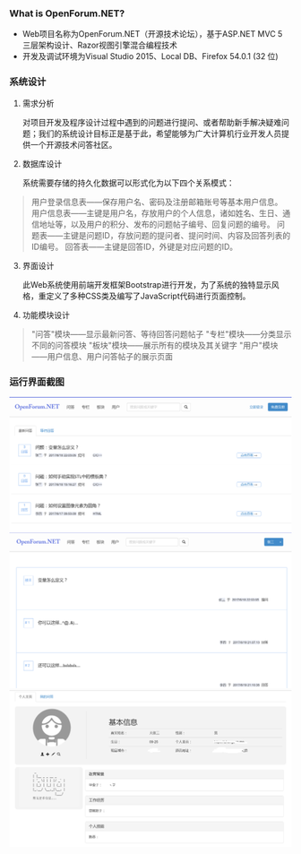 ### What is OpenForum.NET?

* Web项目名称为OpenForum.NET（开源技术论坛），基于ASP.NET MVC 5 三层架构设计、Razor视图引擎混合编程技术
* 开发及调试环境为Visual Studio 2015、Local DB、Firefox 54.0.1 (32 位)

### 系统设计

1. 需求分析

   对项目开发及程序设计过程中遇到的问题进行提问、或者帮助新手解决疑难问题；我们的系统设计目标正是基于此，希望能够为广大计算机行业开发人员提供一个开源技术问答社区。

2. 数据库设计

   系统需要存储的持久化数据可以形式化为以下四个关系模式：

> 用户登录信息表——保存用户名、密码及注册邮箱账号等基本用户信息。
用户信息表——主键是用户名，存放用户的个人信息，诸如姓名、生日、通信地址等，以及用户的积分、发布的问题帖子编号、回复问题的编号。
问题表——主键是问题ID，存放问题的提问者、提问时间、内容及回答列表的ID编号。
回答表——主键是回答ID，外键是对应问题的ID。

3. 界面设计

   此Web系统使用前端开发框架Bootstrap进行开发，为了系统的独特显示风格，重定义了多种CSS类及编写了JavaScript代码进行页面控制。

4. 功能模块设计

> "问答"模块——显示最新问答、等待回答问题帖子
"专栏"模块——分类显示不同的问答模块
"板块"模块——展示所有的模块及其关键字
"用户"模块——用户信息、用户问答帖子的展示页面

### 运行界面截图

![not found](main.png "主页")
![not found](forum.png "帖子")
![not found](info.png "个人信息")